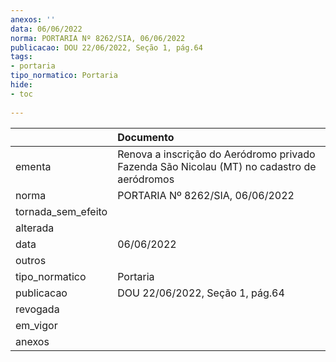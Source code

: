 ```yaml
---
anexos: ''
data: 06/06/2022
norma: PORTARIA Nº 8262/SIA, 06/06/2022
publicacao: DOU 22/06/2022, Seção 1, pág.64
tags:
- portaria
tipo_normatico: Portaria
hide: 
- toc 
 
---
```


|                    | Documento                                                                                  |
|:-------------------|:-------------------------------------------------------------------------------------------|
| ementa             | Renova a inscrição do Aeródromo privado Fazenda São Nicolau (MT) no cadastro de aeródromos |
| norma              | PORTARIA Nº 8262/SIA, 06/06/2022                                                           |
| tornada_sem_efeito |                                                                                            |
| alterada           |                                                                                            |
| data               | 06/06/2022                                                                                 |
| outros             |                                                                                            |
| tipo_normatico     | Portaria                                                                                   |
| publicacao         | DOU 22/06/2022, Seção 1, pág.64                                                            |
| revogada           |                                                                                            |
| em_vigor           |                                                                                            |
| anexos             |                                                                                            |